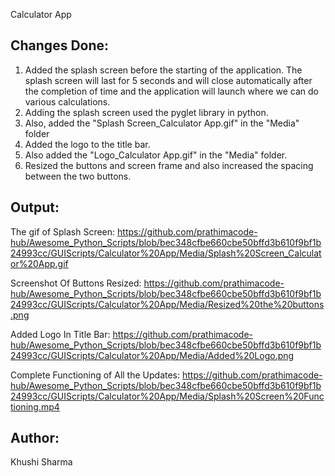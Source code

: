 Calculator App

## Changes Done:

1. Added the splash screen before the starting of the application. The splash screen will last for 5 seconds and will close automatically after the completion of time and the application will launch where we can do various calculations.
2. Adding the splash screen used the pyglet library in python.
3. Also, added the "Splash Screen_Calculator App.gif" in the "Media" folder
4. Added the logo to the title bar.
5. Also added the "Logo_Calculator App.gif" in the "Media" folder.
6. Resized the buttons and screen frame and also increased the spacing between the two buttons.

## Output:
The gif of Splash Screen:
https://github.com/prathimacode-hub/Awesome_Python_Scripts/blob/bec348cfbe660cbe50bffd3b610f9bf1b24993cc/GUIScripts/Calculator%20App/Media/Splash%20Screen_Calculator%20App.gif

Screenshot Of Buttons Resized:
https://github.com/prathimacode-hub/Awesome_Python_Scripts/blob/bec348cfbe660cbe50bffd3b610f9bf1b24993cc/GUIScripts/Calculator%20App/Media/Resized%20the%20buttons.png

Added Logo In Title Bar:
https://github.com/prathimacode-hub/Awesome_Python_Scripts/blob/bec348cfbe660cbe50bffd3b610f9bf1b24993cc/GUIScripts/Calculator%20App/Media/Added%20Logo.png

Complete Functioning of All the Updates:
https://github.com/prathimacode-hub/Awesome_Python_Scripts/blob/bec348cfbe660cbe50bffd3b610f9bf1b24993cc/GUIScripts/Calculator%20App/Media/Splash%20Screen%20Functioning.mp4

## Author:
Khushi Sharma
